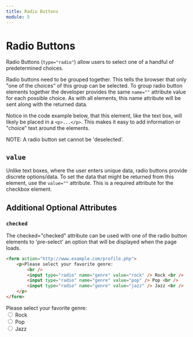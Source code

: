 ```yaml
---
title: Radio Buttons
module: 5
---
```


# Radio Buttons

Radio Buttons (`type="radio"`) allow users to select one of a handful of predetermined choices.

Radio buttons need to be grouped together. This tells the browser that only "one of the choices" of this group can be selected. To group radio button elements together the developer provides the same `name=""` attribute value for each possible choice. As with all elements, this name attribute will be sent along with the returned data.

Notice in the code example below, that this element, like the text box, will likely be placed in a `<p>...</p>`. This makes it easy to add information or "choice" text around the elements.

NOTE: A radio button set cannot be 'deselected'.


## `value`

Unlike text boxes, where the user enters unique data, radio buttons provide discrete options/data. To set the data that might be returned from this element, use the `value=""` attribute. This is a required attribute for the checkbox element.


## Additional Optional Attributes

### `checked`

The checked="checked" attribute can be used with one of the radio button elements to 'pre-select' an option that will be displayed when the page loads.



```html
<form action="http://www.example.com/profile.php">
    <p>Please select your favorite genre:
        <br />
        <input type="radio" name="genre" value="rock" /> Rock <br />
        <input type="radio" name="genre" value="pop" /> Pop <br />
        <input type="radio" name="genre" value="jazz" /> Jazz <br />
    </p>
</form>
```

<div class="displayed_code_example">
<form action="http://www.example.com/profile.php">
    <p>Please select your favorite genre:
        <br />
        <input type="radio" name="genre" value="rock" /> Rock <br />
        <input type="radio" name="genre" value="pop" /> Pop <br />
        <input type="radio" name="genre" value="jazz" /> Jazz <br />
    </p>
</form>
</div>
